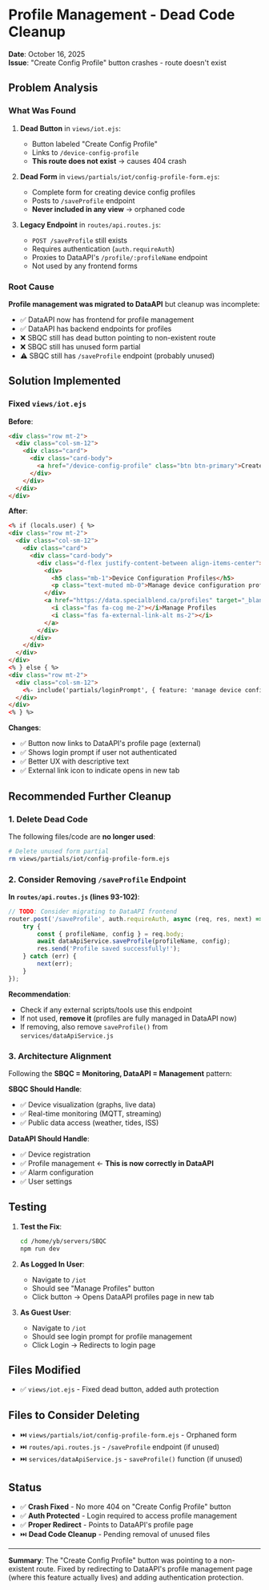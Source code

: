 # Profile Management - Dead Code Cleanup

**Date**: October 16, 2025  
**Issue**: "Create Config Profile" button crashes - route doesn't exist

## Problem Analysis

### What Was Found

1. **Dead Button** in `views/iot.ejs`:
   - Button labeled "Create Config Profile"
   - Links to `/device-config-profile` 
   - **This route does not exist** → causes 404 crash

2. **Dead Form** in `views/partials/iot/config-profile-form.ejs`:
   - Complete form for creating device config profiles
   - Posts to `/saveProfile` endpoint
   - **Never included in any view** → orphaned code

3. **Legacy Endpoint** in `routes/api.routes.js`:
   - `POST /saveProfile` still exists
   - Requires authentication (`auth.requireAuth`)
   - Proxies to DataAPI's `/profile/:profileName` endpoint
   - Not used by any frontend forms

### Root Cause

**Profile management was migrated to DataAPI** but cleanup was incomplete:
- ✅ DataAPI now has frontend for profile management
- ✅ DataAPI has backend endpoints for profiles
- ❌ SBQC still has dead button pointing to non-existent route
- ❌ SBQC still has unused form partial
- ⚠️ SBQC still has `/saveProfile` endpoint (probably unused)

## Solution Implemented

### Fixed `views/iot.ejs`

**Before**:
```html
<div class="row mt-2">
  <div class="col-sm-12">
    <div class="card">
      <div class="card-body">
        <a href="/device-config-profile" class="btn btn-primary">Create Config Profile</a>
      </div>
    </div>
  </div>
</div>
```

**After**:
```html
<% if (locals.user) { %>
<div class="row mt-2">
  <div class="col-sm-12">
    <div class="card">
      <div class="card-body">
        <div class="d-flex justify-content-between align-items-center">
          <div>
            <h5 class="mb-1">Device Configuration Profiles</h5>
            <p class="text-muted mb-0">Manage device configuration profiles in DataAPI</p>
          </div>
          <a href="https://data.specialblend.ca/profiles" target="_blank" class="btn btn-primary">
            <i class="fas fa-cog me-2"></i>Manage Profiles
            <i class="fas fa-external-link-alt ms-2"></i>
          </a>
        </div>
      </div>
    </div>
  </div>
</div>
<% } else { %>
<div class="row mt-2">
  <div class="col-sm-12">
    <%- include('partials/loginPrompt', { feature: 'manage device configuration profiles' }) %>
  </div>
</div>
<% } %>
```

**Changes**:
- ✅ Button now links to DataAPI's profile page (external)
- ✅ Shows login prompt if user not authenticated
- ✅ Better UX with descriptive text
- ✅ External link icon to indicate opens in new tab

## Recommended Further Cleanup

### 1. Delete Dead Code

The following files/code are **no longer used**:

```bash
# Delete unused form partial
rm views/partials/iot/config-profile-form.ejs
```

### 2. Consider Removing `/saveProfile` Endpoint

**In `routes/api.routes.js` (lines 93-102)**:
```javascript
// TODO: Consider migrating to DataAPI frontend
router.post('/saveProfile', auth.requireAuth, async (req, res, next) => {
    try {
        const { profileName, config } = req.body;
        await dataApiService.saveProfile(profileName, config);
        res.send('Profile saved successfully!');
    } catch (err) {
        next(err);
    }
});
```

**Recommendation**: 
- Check if any external scripts/tools use this endpoint
- If not used, **remove it** (profiles are fully managed in DataAPI now)
- If removing, also remove `saveProfile()` from `services/dataApiService.js`

### 3. Architecture Alignment

Following the **SBQC = Monitoring, DataAPI = Management** pattern:

**SBQC Should Handle**:
- ✅ Device visualization (graphs, live data)
- ✅ Real-time monitoring (MQTT, streaming)
- ✅ Public data access (weather, tides, ISS)

**DataAPI Should Handle**:
- ✅ Device registration
- ✅ Profile management ← **This is now correctly in DataAPI**
- ✅ Alarm configuration
- ✅ User settings

## Testing

1. **Test the Fix**:
   ```bash
   cd /home/yb/servers/SBQC
   npm run dev
   ```

2. **As Logged In User**:
   - Navigate to `/iot`
   - Should see "Manage Profiles" button
   - Click button → Opens DataAPI profiles page in new tab

3. **As Guest User**:
   - Navigate to `/iot`
   - Should see login prompt for profile management
   - Click Login → Redirects to login page

## Files Modified

- ✅ `views/iot.ejs` - Fixed dead button, added auth protection

## Files to Consider Deleting

- ⏭️ `views/partials/iot/config-profile-form.ejs` - Orphaned form
- ⏭️ `routes/api.routes.js` - `/saveProfile` endpoint (if unused)
- ⏭️ `services/dataApiService.js` - `saveProfile()` function (if unused)

## Status

- ✅ **Crash Fixed** - No more 404 on "Create Config Profile" button
- ✅ **Auth Protected** - Login required to access profile management
- ✅ **Proper Redirect** - Points to DataAPI's profile page
- ⏭️ **Dead Code Cleanup** - Pending removal of unused files

---

**Summary**: The "Create Config Profile" button was pointing to a non-existent route. Fixed by redirecting to DataAPI's profile management page (where this feature actually lives) and adding authentication protection.
